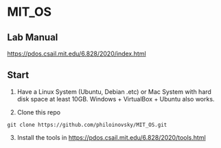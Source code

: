 # MIT_OS

## Lab Manual
https://pdos.csail.mit.edu/6.828/2020/index.html

## Start
1. Have a Linux System (Ubuntu, Debian .etc) or Mac System with hard disk space at least 10GB. Windows + VirtualBox + Ubuntu also works. 

2. Clone this repo
<pre><code>git clone https://github.com/philoinovsky/MIT_OS.git</code></pre>

3. Install the tools in https://pdos.csail.mit.edu/6.828/2020/tools.html
